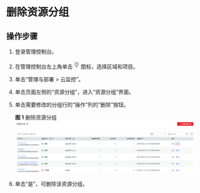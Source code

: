 # 删除资源分组<a name="ZH-CN_TOPIC_0102632354"></a>

## 操作步骤<a name="section17220135318513"></a>

1.  登录管理控制台。
2.  在管理控制台左上角单击![](figures/icon-region.png)图标，选择区域和项目。
3.  单击“管理与部署 \> 云监控”。
4.  单击页面左侧的“资源分组”，进入“资源分组”界面。
5.  单击需要修改的分组行的“操作”列的“删除”按钮。

    **图 1**  删除资源分组<a name="fig416376551"></a>  
    ![](figures/删除资源分组.png "删除资源分组")

6.  单击“是”，可删除该资源分组。

